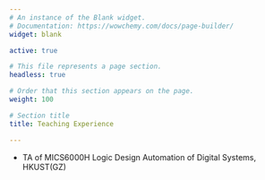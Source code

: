 ```yaml
---
# An instance of the Blank widget.
# Documentation: https://wowchemy.com/docs/page-builder/
widget: blank

active: true

# This file represents a page section.
headless: true

# Order that this section appears on the page.
weight: 100

# Section title
title: Teaching Experience

---
```


<!-- ### PhD -->
* TA of MICS6000H Logic Design Automation of Digital Systems, HKUST(GZ)

<!--- ### RA * FANG, Wenji --->